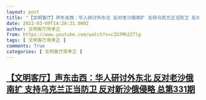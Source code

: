 ```yaml
---
layout: post
title: "【文明客厅】声东击西：华人研讨外东北 反对老沙俄南扩 支持乌克兰正当防卫 反对新沙俄侵略 总第331期"
date: 2022-03-09T14:28:21.000Z
author: 文明客厅周孝正
from: https://www.youtube.com/watch?v=cZU7Mh2Z7lg
tags: [ 文明客厅周孝正 ]
comments: True
categories: [ 文明客厅周孝正 ]
---
```

<!--1646836101000-->
[【文明客厅】声东击西：华人研讨外东北 反对老沙俄南扩 支持乌克兰正当防卫 反对新沙俄侵略 总第331期](https://www.youtube.com/watch?v=cZU7Mh2Z7lg)
------

<div>

</div>
